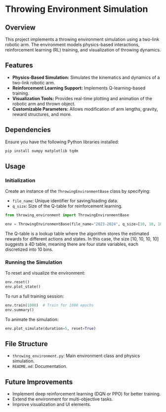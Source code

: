 # Throwing Environment Simulation

## Overview
This project implements a throwing environment simulation using a two-link robotic arm. The environment models physics-based interactions, reinforcement learning (RL) training, and visualization of throwing dynamics.

## Features
- **Physics-Based Simulation:** Simulates the kinematics and dynamics of a two-link robotic arm.
- **Reinforcement Learning Support:** Implements Q-learning-based training.
- **Visualization Tools:** Provides real-time plotting and animation of the robotic arm and thrown object.
- **Customizable Parameters:** Allows modification of arm lengths, gravity, reward structures, and more.

## Dependencies
Ensure you have the following Python libraries installed:

```bash
pip install numpy matplotlib tqdm
```

## Usage
### Initialization
Create an instance of the `ThrowingEnvironmentBase` class by specifying:
- `file_name`: Unique identifier for saving/loading data.
- `q_size`: Size of the Q-table for reinforcement learning.

```python
from throwing_environment import ThrowingEnvironmentBase

env = ThrowingEnvironmentBase(file_name="2023-2024", q_size=[10, 10, 10, 10])
```
The Q-table is a lookup table where the algorithm stores the estimated rewards for different actions and states. In this case, the size [10, 10, 10, 10] suggests a 4D table, meaning there are four state variables, each discretized into 10 bins.

### Running the Simulation
To reset and visualize the environment:

```python
env.reset()
env.plot_state()
```

To run a full training session:

```python
env.train(1000)  # Train for 1000 epochs
env.summary()
```

To animate the simulation:

```python
env.plot_simulate(duration=5, reset=True)
```

## File Structure
- `throwing_environment.py`: Main environment class and physics simulation.
- `README.md`: Documentation.

## Future Improvements
- Implement deep reinforcement learning (DQN or PPO) for better training.
- Extend the environment for multi-objective tasks.
- Improve visualization and UI elements.


